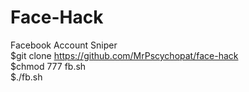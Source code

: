 # Face-Hack
Facebook Account Sniper<br>
$git clone https://github.com/MrPscychopat/face-hack<br>
$chmod 777 fb.sh<br>
$./fb.sh
